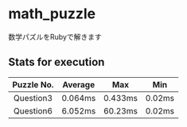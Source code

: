 # math_puzzle
数学パズルをRubyで解きます

## Stats for execution

| Puzzle No. | Average    | Max       | Min    |
| :--------: | :-----:    | :-:       | :-:    |
| Question3  | 0.064ms    | 0.433ms   | 0.02ms |
| Question6  | 6.052ms    | 60.23ms   | 0.02ms |
